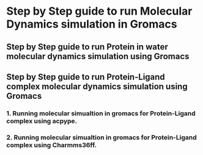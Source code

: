 # Step by Step guide to run Molecular Dynamics simulation in Gromacs

## Step by Step guide to run Protein in water molecular dynamics simulation using Gromacs


## Step by Step guide to run Protein-Ligand complex molecular dynamics simulation using Gromacs

   ### 1. Running molecular simualtion in gromacs for Protein-Ligand complex using acpype. 

   ### 2. Running molecular simualtion in gromacs for Protein-Ligand complex using Charmms36ff.

